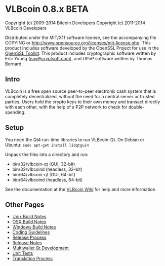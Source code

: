 VLBcoin 0.8.x BETA
====================

Copyright (c) 2009-2014 Bitcoin Developers
Copyright (c) 2011-2014 VLBcoin Developers

Distributed under the MIT/X11 software license, see the accompanying
file COPYING or http://www.opensource.org/licenses/mit-license.php.
This product includes software developed by the OpenSSL Project for use in the [OpenSSL Toolkit](http://www.openssl.org/). This product includes
cryptographic software written by Eric Young ([eay@cryptsoft.com](mailto:eay@cryptsoft.com)), and UPnP software written by Thomas Bernard.


Intro
---------------------
VLBcoin is a free open source peer-to-peer electronic cash system that is
completely decentralized, without the need for a central server or trusted
parties.  Users hold the crypto keys to their own money and transact directly
with each other, with the help of a P2P network to check for double-spending.


Setup
---------------------
You need the Qt4 run-time libraries to run VLBcoin-Qt. On Debian or Ubuntu:
	`sudo apt-get install libqtgui4`

Unpack the files into a directory and run:

- bin/32/vlbcoin-qt (GUI, 32-bit)
- bin/32/vlbcoind (headless, 32-bit)
- bin/64/vlbcoin-qt (GUI, 64-bit)
- bin/64/vlbcoind (headless, 64-bit)

See the documentation at the [VLBcoin Wiki](http://vlbcoin.info)
for help and more information.


Other Pages
---------------------
- [Unix Build Notes](build-unix.md)
- [OSX Build Notes](build-osx.md)
- [Windows Build Notes](build-msw.md)
- [Coding Guidelines](coding.md)
- [Release Process](release-process.md)
- [Release Notes](release-notes.md)
- [Multiwallet Qt Development](multiwallet-qt.md)
- [Unit Tests](unit-tests.md)
- [Translation Process](translation_process.md)
